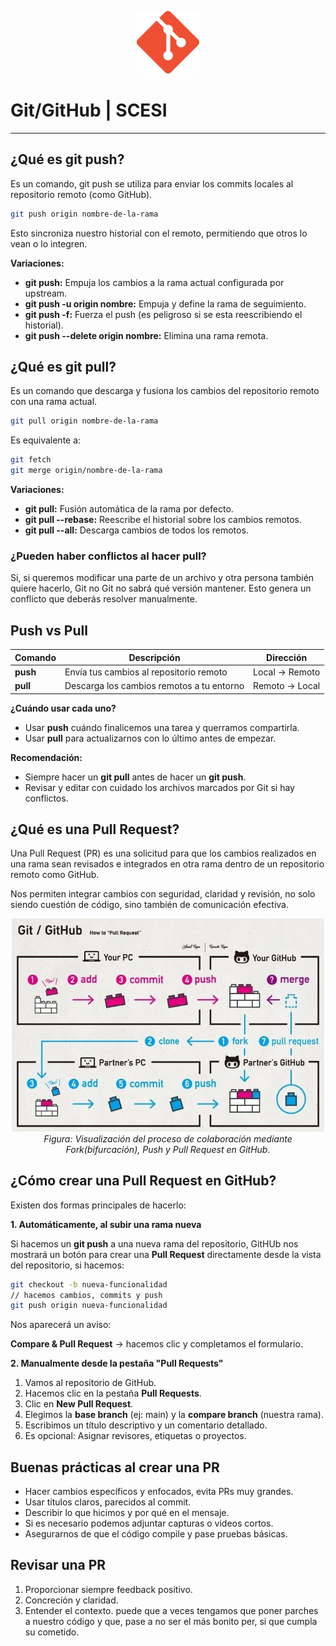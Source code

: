 <p align="center">
  <img src="img/git.png" alt="Logo" width="100"/>
</p>

# Git/GitHub | SCESI

---

## ¿Qué es git push?

Es un comando, git push se utiliza para enviar los commits locales al repositorio remoto (como GitHub).

```bash
git push origin nombre-de-la-rama
```

Esto sincroniza nuestro historial con el remoto, permitiendo que otros lo vean o lo integren.

**Variaciones:**

- **git push:** Empuja los cambios a la rama actual configurada por upstream.
- **git push -u origin nombre:** Empuja y define la rama de seguimiento.
- **git push -f:** Fuerza el push (es peligroso si se esta reescribiendo el historial).
- **git push --delete origin nombre:** Elimina una rama remota.

## ¿Qué es git pull?

Es un comando que descarga y fusiona los cambios del repositorio remoto con una rama actual.

```bash
git pull origin nombre-de-la-rama
```

Es equivalente a:

```bash
git fetch
git merge origin/nombre-de-la-rama
```

**Variaciones:**

- **git pull:** Fusión automática de la rama por defecto.
- **git pull --rebase:** Reescribe el historial sobre los cambios remotos.
- **git pull --all:** Descarga cambios de todos los remotos.

### ¿Pueden haber conflictos al hacer pull?

Si, si queremos modificar una parte de un archivo y otra persona también quiere hacerlo, Git no Git no sabrá qué versión mantener. Esto genera un conflicto que deberás resolver manualmente.

## Push vs Pull

| Comando | Descripción                               | Dirección      |
| ------- | ----------------------------------------- | -------------- |
| **push**  | Envía tus cambios al repositorio remoto   | Local → Remoto |
| **pull**  | Descarga los cambios remotos a tu entorno | Remoto → Local |

**¿Cuándo usar cada uno?**

- Usar **push** cuándo finalicemos una tarea y querramos compartirla.
- Usar **pull** para actualizarnos con lo último antes de empezar.

**Recomendación:**

- Siempre hacer un **git pull** antes de hacer un **git push**.
- Revisar y editar con cuidado los archivos marcados por Git si hay conflictos.

## ¿Qué es una Pull Request?

Una Pull Request (PR) es una solicitud para que los cambios realizados en una rama sean revisados e integrados en otra rama dentro de un repositorio remoto como GitHub.

Nos permiten integrar cambios con seguridad, claridad y revisión, no solo siendo cuestión de código, sino también de comunicación efectiva.

<p align="center">
  <img src="img/pr.jpeg" alt="Flujo de Pull Request en GitHub" width="500"/>
  <br>
  <em>Figura: Visualización del proceso de colaboración mediante Fork(bifurcación), Push y Pull Request en GitHub.</em>
</p>

## ¿Cómo crear una Pull Request en GitHub?

Existen dos formas principales de hacerlo:

**1. Automáticamente, al subir una rama nueva**

Si hacemos un **git push** a una nueva rama del repositorio, GitHUb nos mostrará un botón para crear una **Pull Request** directamente desde la vista del repositorio, si hacemos:

```bash
git checkout -b nueva-funcionalidad
// hacemos cambios, commits y push
git push origin nueva-funcionalidad
```

Nos aparecerá un aviso:

**Compare & Pull Request** → hacemos clic y completamos el formulario.

**2. Manualmente desde la pestaña "Pull Requests"**

1. Vamos al repositorio de GitHub.
2. Hacemos clic en la pestaña **Pull Requests**.
3. Clic en **New Pull Request**.
4. Elegimos la **base branch** (ej: main) y la **compare branch** (nuestra rama).
5. Escribimos un título descriptivo y un comentario detallado.
6. Es opcional: Asignar revisores, etiquetas o proyectos.

## Buenas prácticas al crear una PR

- Hacer cambios específicos y enfocados, evita PRs muy grandes.
- Usar títulos claros, parecidos al commit.
- Describir lo que hicimos y por qué en el mensaje.
- Si es necesario podemos adjuntar capturas o videos cortos.
- Asegurarnos de que el código compile y pase pruebas básicas.

## Revisar una PR

1. Proporcionar siempre feedback positivo.
2. Concreción y claridad.
3. Entender el contexto. puede que a veces tengamos que poner parches a nuestro código y que, pase a no ser el más bonito per, si que cumpla su cometido.
